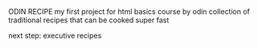 ODIN RECIPE
my first project for html basics course by odin
collection of traditional recipes that can be cooked super fast

next step: executive recipes